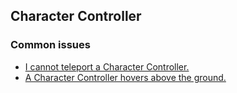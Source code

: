 ## Character Controller
### Common issues
- [I cannot teleport a Character Controller.](../Programming/Physics/Character%20Controller/Teleportation.md)
- [A Character Controller hovers above the ground.](Character%20Controller/Skin%20Width.md)